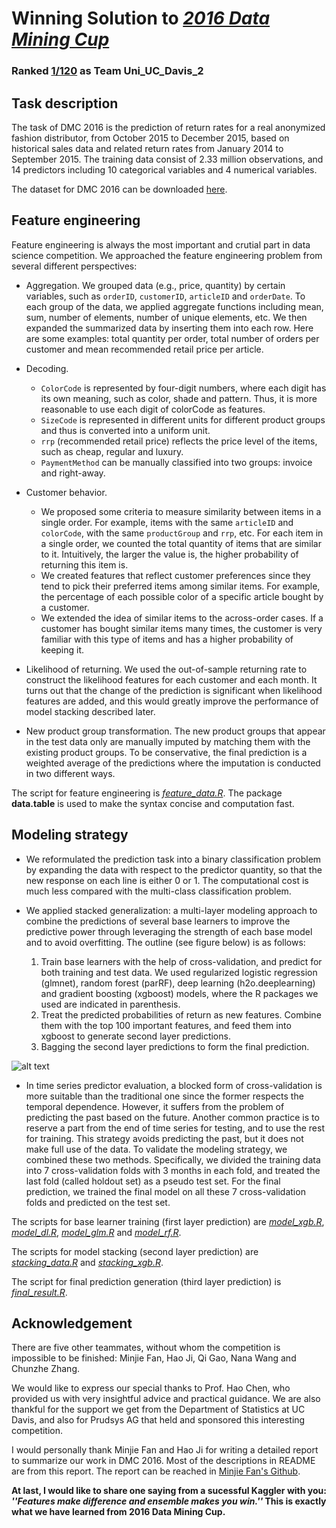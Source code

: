 # Winning Solution to [*2016 Data Mining Cup*](http://www.data-mining-cup.de/en/review/goto/article/dmc-2016.html)
### Ranked [1/120](https://www.ucdavis.edu/news/uc-davis-statistics-students-win-international-data-competition) as Team Uni_UC_Davis_2


## Task description

The task of DMC 2016 is the prediction of return rates for a real anonymized fashion distributor, from October 2015 to December 2015, based on historical sales data and related return rates from January 2014 to September 2015. The training data consist of 2.33 million observations, and 14 predictors including 10 categorical variables and 4 numerical variables.

The dataset for DMC 2016 can be downloaded [here](http://www.data-mining-cup.de/en/review/goto/article/dmc-2016.html).

## Feature engineering

Feature engineering is always the most important and crutial part in data science competition. We approached the feature engineering problem from several different perspectives:

- Aggregation. We grouped data (e.g., price, quantity) by certain variables, such as `orderID`, `customerID`, `articleID` and `orderDate`. To each group of the data, we applied aggregate functions including mean, sum, number of elements, number of unique elements, etc. We then expanded the summarized data by inserting them into each row. Here are some examples: total quantity per order, total number of orders per customer and mean recommended retail price per article.

- Decoding.
  - `ColorCode` is represented by four-digit numbers, where each digit has its own meaning, such as color, shade and pattern. Thus, it is more reasonable to use each digit of colorCode as features. 
  - `SizeCode` is represented in different units for different product groups and thus is converted into a uniform unit.
  - `rrp` (recommended retail price) reflects the price level of the items, such as cheap, regular and luxury. 
  - `PaymentMethod` can be manually classified into two groups: invoice and right-away.

- Customer behavior.
  - We proposed some criteria to measure similarity between items in a single order. For example, items with the same `articleID` and `colorCode`, with the same `productGroup` and `rrp`, etc. For each item in a single order, we counted the total quantity of items that are similar to it. Intuitively, the larger the value is, the higher probability of returning this item is.
  - We created features that reflect customer preferences since they tend to pick their preferred items among similar items. For example, the percentage of each possible color of a specific article bought by a customer. 
  - We extended the idea of similar items to the across-order cases. If a customer has bought similar items many times, the customer is very familiar with this type of items and has a higher probability of keeping it.

- Likelihood of returning. We used the out-of-sample returning rate to construct the likelihood features for each customer and each month. It turns out that the change of the prediction is significant when likelihood features are added, and this would greatly improve the performance of model stacking described later.

- New product group transformation. The new product groups that appear in the test data only are manually imputed by matching them with the existing product groups. To be conservative, the final prediction is a weighted average of the predictions where the imputation is conducted in two different ways.

The script for feature engineering is [*feature_data.R*](https://github.com/jlyang1990/Data_Mining_Cup_2016/blob/master/scripts/feature_data.R). The package **data.table** is used to make the syntax concise and computation fast.

## Modeling strategy

- We reformulated the prediction task into a binary classification problem by expanding the data with respect to the predictor quantity, so that the new response on each line is either 0 or 1. The computational cost is much less compared with the multi-class classification problem.

- We applied stacked generalization: a multi-layer modeling approach to combine the predictions of several base learners to improve the predictive power through leveraging the strength of each base model and to avoid overfitting. The outline (see figure below) is as follows:
  1. Train base learners with the help of cross-validation, and predict for both training and test data. We used regularized logistic regression (glmnet), random forest (parRF), deep learning (h2o.deeplearning) and gradient boosting (xgboost) models, where the R packages we used are indicated in parenthesis.
  2. Treat the predicted probabilities of return as new features. Combine them with the top 100 important features, and feed them into xgboost to generate second layer predictions.
  3. Bagging the second layer predictions to form the final prediction.
  
![alt text](https://github.com/jlyang1990/Data_Mining_Cup_2016/blob/master/images/flow_chart.png)

- In time series predictor evaluation, a blocked form of cross-validation is more suitable than the traditional one since the former respects the temporal dependence. However, it suffers from the problem of predicting the past based on the future. Another common practice is to reserve a part from the end of time series for testing, and to use the rest for training. This strategy avoids predicting the past, but it does not make full use of the data. To validate the modeling strategy, we combined these two methods. Specifically, we divided the training data into 7 cross-validation folds with 3 months in each fold, and treated the last fold (called holdout set) as a pseudo test set. For the final prediction, we trained the final model on all these 7 cross-validation folds and predicted on the test set.

The scripts for base learner training (first layer prediction) are [*model_xgb.R*](https://github.com/jlyang1990/Data_Mining_Cup_2016/blob/master/scripts/model_xgb.R), [*model_dl.R*](https://github.com/jlyang1990/Data_Mining_Cup_2016/blob/master/scripts/model_dl.R), [*model_glm.R*](https://github.com/jlyang1990/Data_Mining_Cup_2016/blob/master/scripts/model_glm.R) and [*model_rf.R*](https://github.com/jlyang1990/Data_Mining_Cup_2016/blob/master/scripts/model_rf.R).

The scripts for model stacking (second layer prediction) are [*stacking_data.R*](https://github.com/jlyang1990/Data_Mining_Cup_2016/blob/master/scripts/stacking_data.R) and [*stacking_xgb.R*](https://github.com/jlyang1990/Data_Mining_Cup_2016/blob/master/scripts/stacking_xgb.R).

The script for final prediction generation (third layer prediction) is [*final_result.R*](https://github.com/jlyang1990/Data_Mining_Cup_2016/blob/master/scripts/final_result.R).

## Acknowledgement

There are five other teammates, without whom the competition is impossible to be finished: Minjie Fan, Hao Ji, Qi Gao, Nana Wang and Chunzhe Zhang.

We would like to express our special thanks to Prof. Hao Chen, who provided us with very insightful advice and practical guidance. We are also thankful for the support we get from the Department of Statistics at UC Davis, and also for Prudsys AG that held and sponsored this interesting competition.

I would personally thank Minjie Fan and Hao Ji for writing a detailed report to summarize our work in DMC 2016. Most of the descriptions in README are from this report. The report can be reached in [Minjie Fan's Github](https://github.com/minjay/DMC2016).

**At last, I would like to share one saying from a sucessful Kaggler with you: *''Features make difference and ensemble makes you win.''* This is exactly what we have learned from 2016 Data Mining Cup.**